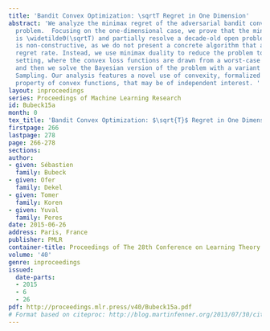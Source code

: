 ```yaml
---
title: 'Bandit Convex Optimization: \sqrtT Regret in One Dimension'
abstract: 'We analyze the minimax regret of the adversarial bandit convex optimization
  problem.  Focusing on the one-dimensional case, we prove that the minimax regret
  is \widetildeΘ(\sqrtT) and partially resolve a decade-old open problem. Our analysis
  is non-constructive, as we do not present a concrete algorithm that attains this
  regret rate. Instead, we use minimax duality to reduce the problem to a Bayesian
  setting, where the convex loss functions are drawn from a worst-case distribution,
  and then we solve the Bayesian version of the problem with a variant of Thompson
  Sampling. Our analysis features a novel use of convexity, formalized as a “local-to-global”
  property of convex functions, that may be of independent interest. '
layout: inproceedings
series: Proceedings of Machine Learning Research
id: Bubeck15a
month: 0
tex_title: 'Bandit Convex Optimization: $\sqrt{T}$ Regret in One Dimension'
firstpage: 266
lastpage: 278
page: 266-278
sections: 
author:
- given: Sébastien
  family: Bubeck
- given: Ofer
  family: Dekel
- given: Tomer
  family: Koren
- given: Yuval
  family: Peres
date: 2015-06-26
address: Paris, France
publisher: PMLR
container-title: Proceedings of The 28th Conference on Learning Theory
volume: '40'
genre: inproceedings
issued:
  date-parts:
  - 2015
  - 6
  - 26
pdf: http://proceedings.mlr.press/v40/Bubeck15a.pdf
# Format based on citeproc: http://blog.martinfenner.org/2013/07/30/citeproc-yaml-for-bibliographies/
---
```


